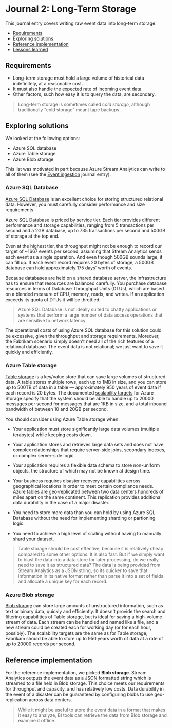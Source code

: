 # Journal 2: Long-Term Storage

This journal entry covers writing raw event data into long-term storage. 

- [Requirements](#requirements)
- [Exploring solutions](#exploring-solutions)
- [Reference implementation](#reference-implementation)
- [Lessons learned](#lessons-learned)

## Requirements

- Long-term storage must hold a large volume of historical data indefinitely, at a reasonable cost. 
- It must also handle the expected rate of incoming event data.
- Other factors, such how easy it is to query the data, are secondary.

> Long-term storage is sometimes called *cold storage*, although traditionally "cold storage" meant tape backups. 

## Exploring solutions 

We looked at the following options:

- Azure SQL database
- Azure Table storage
- Azure Blob storage

This list was motivated in part because Azure Stream Analytics can write to all of them (see the [Event ingestion] journal entry).

### Azure SQL Database

[Azure SQL Database][sql] is an excellent choice for storing structured relational data. However, you must carefully consider performance and size requirements. 

Azure SQL Database is priced by service tier. Each tier provides different performance and storage capabilities, ranging from 5 transactions per second and a 2GB database, up to 735 transactions per second and 500GB of storage at the top end. 

Even at the highest tier, the throughput might not be enough to record our target of ~1667 events per second, assuming that Stream Analytics sends each event as a single operation. And even though 500GB sounds large, it can fill up. If each event record requires 20 bytes of storage, a 500GB database can hold approximately 175 days' worth of events.  

Because databases are held on a shared database server, the infrastructure has to ensure that resources are balanced carefully. You purchase database resources in terms of Database Throughput Units (DTUs), which are based on a blended measure of CPU, memory, reads, and writes. If an application exceeds its quota of DTUs it will be throttled.

> Azure SQL Database is not ideally suited to chatty applications or systems that perform a large number of data access operations that are sensitive to network latency. 

The operational costs of using Azure SQL database for this solution could be excessive, given the throughput and storage requirements. Moreover, the Fabrikam scenario simply doesn't need all of the rich features of a relational database. The event data is not relational; we just want to save it quickly and efficiently.


### Azure Table storage

[Table storage][table-storage] is a key/value store that can save large volumes of structured data. A table stores multiple rows, each up to 1MB in size, and you can store up to 500TB of data in a table &mdash; approximately 950 years of event data if each record is 20 bytes. The documented [scalability targets][storage-scalability-targets] for Azure Storage specify that the system should be able to handle up to 20000 messages per second  for messages that are 1KB in size, and a total inbound bandwidth of between 10 and 20GB per second.

You should consider using Azure Table storage when:

- Your application must store significantly large data volumes (multiple terabytes) while keeping costs down.

- Your application stores and retrieves large data sets and does not have complex relationships that require server-side joins, secondary indexes, or complex server-side logic.

- Your application requires a flexible data schema to store non-uniform objects, the structure of which may not be known at design time.

- Your business requires disaster recovery capabilities across geographical locations in order to meet certain compliance needs. Azure tables are geo-replicated between two data centers hundreds of miles apart on the same continent. This replication provides additional data durability in the case of a major disaster.

- You need to store more data than you can hold by using Azure SQL Database without the need for implementing sharding or partioning logic.

- You need to achieve a high level of scaling without having to manually shard your dataset.

> Table storage should be cost effective, because it is relatively cheap compared to some other options. It is also fast. But if we simply want to blast the data into a data store for later processing, do we really need to save it as structured data? The data is being provided from Stream Analytics as a JSON string, so its quicker to save that information in its native format rather than parse it into a set of fields and allocate a unique key for each record.

### Azure Blob storage

[Blob storage][blob-storage] can store large amounts of unstructured information, such as text or binary data, quickly and efficiently. It doesn't provide the search and filtering capabilities of Table storage, but is ideal for saving a high-volume stream of data. Each stream can be handled and named like a file, and a new stream could be created each for working day (or for each hour, possibly). The scalability targets are the same as for Table storage; Fabrikam should be able to store up to 950 years worth of data at a rate of up to 20000 records per second.


## Reference implementation

For the reference implementation, we picked **Blob storage**. Stream Analytics outputs the event data as a JSON formatted string which is streamed to a file held in Blob storage. This choice meets our requirements for throughput and capacity, and has relatively low costs. Data durability in the event of a disaster can be guaranteed by configuring blobs to use geo-replication across data centers.

> While it might be useful to store the event data in a format that makes it easy to analyze, BI tools can retrieve the data from Blob storage and examine it offline. 



[Event ingestion]: 01-event-ingestion.md
[sql]: http://azure.microsoft.com/en-us/services/sql-database/
[table-storage]: https://azure.microsoft.com/documentation/articles/storage-dotnet-how-to-use-tables/
[storage-scalability-targets]: https://azure.microsoft.com/documentation/articles/storage-scalability-targets/
[blob-storage]: http://azure.microsoft.com/documentation/articles/storage-dotnet-how-to-use-blobs/

